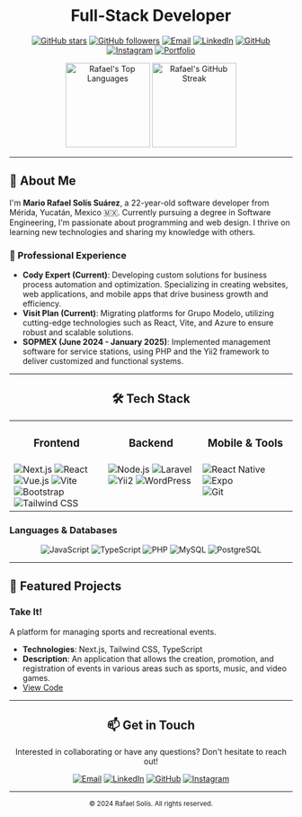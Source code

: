 <div align="center">
  <h1>Full-Stack Developer</h1>
  
  [![GitHub stars](https://img.shields.io/github/stars/Rafaelx-ss?style=for-the-badge)](https://github.com/Rafaelx-ss)
  [![GitHub followers](https://img.shields.io/github/followers/Rafaelx-ss?style=for-the-badge&logo=github)](https://github.com/Rafaelx-ss)
  [![Email](https://img.shields.io/badge/Email-D14836?style=for-the-badge&logo=gmail&logoColor=white)](mailto:rafael.solis@example.com)
  [![LinkedIn](https://img.shields.io/badge/LinkedIn-0077B5?style=for-the-badge&logo=linkedin&logoColor=white)](https://www.linkedin.com/in/rafaelxs)
  [![GitHub](https://img.shields.io/badge/GitHub-181717?style=for-the-badge&logo=github&logoColor=white)](https://github.com/Rafaelx-ss)
  [![Instagram](https://img.shields.io/badge/Instagram-E4405F?style=for-the-badge&logo=instagram&logoColor=white)](https://www.instagram.com/rafaelx.ss/)
  [![Portfolio](https://img.shields.io/badge/Portfolio-121212?style=for-the-badge&logo=vercel&logoColor=white)](https://portafolio-rafaelx.vercel.app/)
  
  <!-- Stats -->
  <p>
    <img src="https://github-readme-stats.vercel.app/api/top-langs/?username=Rafaelx-ss&layout=compact&theme=radical" alt="Rafael's Top Languages" height="150" />
    <img src="https://github-readme-streak-stats.herokuapp.com/?user=Rafaelx-ss&theme=radical" alt="Rafael's GitHub Streak" height="150" />
  </p>
</div>


---

## 🚀 About Me

I'm **Mario Rafael Solís Suárez**, a 22-year-old software developer from Mérida, Yucatán, Mexico 🇲🇽. Currently pursuing a degree in Software Engineering, I'm passionate about programming and web design. I thrive on learning new technologies and sharing my knowledge with others.

### 💼 Professional Experience

- **Cody Expert (Current)**: Developing custom solutions for business process automation and optimization. Specializing in creating websites, web applications, and mobile apps that drive business growth and efficiency.
- **Visit Plan (Current)**: Migrating platforms for Grupo Modelo, utilizing cutting-edge technologies such as React, Vite, and Azure to ensure robust and scalable solutions.
- **SOPMEX (June 2024 - January 2025)**: Implemented management software for service stations, using PHP and the Yii2 framework to deliver customized and functional systems.

---

<div align="center">
  <h2>🛠️ Tech Stack</h2>
</div>

<table align="center">
  <tr>
    <td align="center" width="33%"><h3>Frontend</h3></td>
    <td align="center" width="33%"><h3>Backend</h3></td>
    <td align="center" width="33%"><h3>Mobile & Tools</h3></td>
  </tr>
  <tr valign="top">
    <td>
     <img src="https://img.shields.io/badge/Next.js-000000?style=for-the-badge&logo=next.js&logoColor=white" alt="Next.js"/>
     <img src="https://img.shields.io/badge/React-20232A?style=for-the-badge&logo=react&logoColor=61DAFB" alt="React"/><br>
     <img src="https://img.shields.io/badge/Vue.js-35495E?style=for-the-badge&logo=vue.js&logoColor=4FC08D" alt="Vue.js"/>
     <img src="https://img.shields.io/badge/Vite-646CFF?style=for-the-badge&logo=vite&logoColor=white" alt="Vite"/><br>
     <img src="https://img.shields.io/badge/Bootstrap-563D7C?style=for-the-badge&logo=bootstrap&logoColor=white" alt="Bootstrap"/>
     <img src="https://img.shields.io/badge/Tailwind_CSS-38B2AC?style=for-the-badge&logo=tailwind-css&logoColor=white" alt="Tailwind CSS"/>
    </td>
    <td>
      <img src="https://img.shields.io/badge/Node.js-43853D?style=for-the-badge&logo=node.js&logoColor=white" alt="Node.js"/>
      <img src="https://img.shields.io/badge/Laravel-FF2D20?style=for-the-badge&logo=laravel&logoColor=white" alt="Laravel"/><br>
      <img src="https://img.shields.io/badge/Yii2-00979D?style=for-the-badge&logo=php&logoColor=white" alt="Yii2"/>
      <img src="https://img.shields.io/badge/WordPress-21759B?style=for-the-badge&logo=wordpress&logoColor=white" alt="WordPress"/>
    </td>
    <td>
      <img src="https://img.shields.io/badge/React_Native-20232A?style=for-the-badge&logo=react&logoColor=61DAFB" alt="React Native"/>
      <img src="https://img.shields.io/badge/Expo-000020?style=for-the-badge&logo=expo&logoColor=white" alt="Expo"/><br>
      <img src="https://img.shields.io/badge/Git-F05032?style=for-the-badge&logo=git&logoColor=white" alt="Git"/>
    </td>
  </tr>
</table>

### Languages & Databases
<p align="center">
  <img src="https://img.shields.io/badge/JavaScript-F7DF1E?style=for-the-badge&logo=javascript&logoColor=black" alt="JavaScript"/>
  <img src="https://img.shields.io/badge/TypeScript-007ACC?style=for-the-badge&logo=typescript&logoColor=white" alt="TypeScript"/>
  <img src="https://img.shields.io/badge/PHP-777BB4?style=for-the-badge&logo=php&logoColor=white" alt="PHP"/>
  <img src="https://img.shields.io/badge/MySQL-00000F?style=for-the-badge&logo=mysql&logoColor=white" alt="MySQL"/>
  <img src="https://img.shields.io/badge/PostgreSQL-336791?style=for-the-badge&logo=postgresql&logoColor=white" alt="PostgreSQL"/>
</p>

---

## 📂 Featured Projects

### Take It!
A platform for managing sports and recreational events.

- **Technologies**: Next.js, Tailwind CSS, TypeScript
- **Description**: An application that allows the creation, promotion, and registration of events in various areas such as sports, music, and video games.
- [View Code](https://github.com/Rafaelx-ss/TakeIt)
---

<div align="center">
  <h2>📫 Get in Touch</h2>
  <p>Interested in collaborating or have any questions? Don't hesitate to reach out!</p>
  
  [![Email](https://img.shields.io/badge/Email-D14836?style=for-the-badge&logo=gmail&logoColor=white)](mailto:mxrafael.solis@gmail.com)
  [![LinkedIn](https://img.shields.io/badge/LinkedIn-0077B5?style=for-the-badge&logo=linkedin&logoColor=white)](https://www.linkedin.com/in/rafaelxs)
  [![GitHub](https://img.shields.io/badge/GitHub-181717?style=for-the-badge&logo=github&logoColor=white)](https://github.com/Rafaelx-ss)
  [![Instagram](https://img.shields.io/badge/Instagram-E4405F?style=for-the-badge&logo=instagram&logoColor=white)](https://www.instagram.com/rafaelx.ss/)
</div>

---

<div align="center">
  <sub>© 2024 Rafael Solís. All rights reserved.</sub>
</div>

